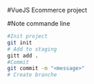 #VueJS Ecommerce project

#Note commande line

```bash
#Init project
git init
# Add to staging
gitt add .
#Commit
git commit -m "<message>"
# Create branche

```
